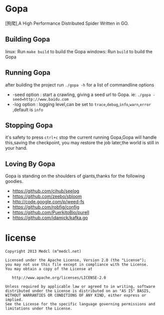 # Gopa #
[狗爬],A High Performance Distributed  Spider Written in GO.


## Building Gopa ##
linux: Run `make build` to build the Gopa
windows: Run `build` to build the Gopa

## Running Gopa ##

after building the project run `./gopa -h` for a list of commandline options

* -seed option : start a crawling, giving a seed url to Gopa. ie: `./gopa -seed=http://www.baidu.com`
* -log option : logging level,can be set to `trace`,`debug`,`info`,`warn`,`error` ,default is `info`


## Stopping Gopa ##

it's safety to press `ctrl+c` stop the current running Gopa,Gopa will handle this,saving the checkpoint,
you may restore the job later,the world is still in your hand.


## Loving By Gopa ##

Gopa is standing on the shoulders of giants,thanks for the following goodies.

* https://github.com/cihub/seelog
* https://github.com/zeebo/sbloom
* http://code.google.com/p/weed-fs
* https://github.com/robfig/config
* https://github.com/PuerkitoBio/purell
* https://github.com/jdamick/kafka.go


license
=======
    Copyright 2013 Medcl (m^medcl.net)

    Licensed under the Apache License, Version 2.0 (the "License");
    you may not use this file except in compliance with the License.
    You may obtain a copy of the License at

       http://www.apache.org/licenses/LICENSE-2.0

    Unless required by applicable law or agreed to in writing, software
    distributed under the License is distributed on an "AS IS" BASIS,
    WITHOUT WARRANTIES OR CONDITIONS OF ANY KIND, either express or implied.
    See the License for the specific language governing permissions and
    limitations under the License.